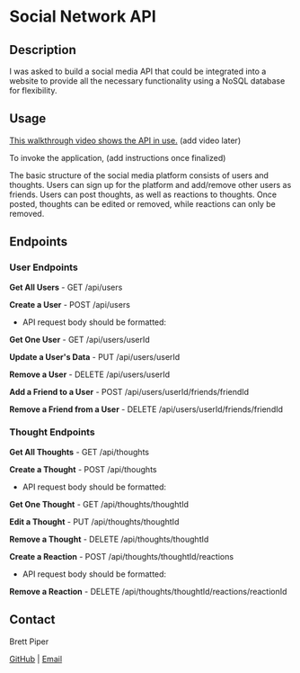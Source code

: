 # Social Network API

## Description

I was asked to build a social media API that could be integrated into a website to provide all the necessary functionality using a NoSQL database for flexibility.

## Usage

[This walkthrough video shows the API in use.](https://) (add video later)

To invoke the application, (add instructions once finalized)

The basic structure of the social media platform consists of users and thoughts. Users can sign up for the platform and add/remove other users as friends. Users can post thoughts, as well as reactions to thoughts. Once posted, thoughts can be edited or removed, while reactions can only be removed.

## Endpoints

### User Endpoints

**Get All Users** - GET /api/users

**Create a User** - POST /api/users

- API request body should be formatted:

**Get One User** - GET /api/users/userId

**Update a User's Data** - PUT /api/users/userId

**Remove a User** - DELETE /api/users/userId

**Add a Friend to a User** - POST /api/users/userId/friends/friendId

**Remove a Friend from a User** - DELETE /api/users/userId/friends/friendId

### Thought Endpoints

**Get All Thoughts** - GET /api/thoughts

**Create a Thought** - POST /api/thoughts

- API request body should be formatted:

**Get One Thought** - GET /api/thoughts/thoughtId

**Edit a Thought** - PUT /api/thoughts/thoughtId

**Remove a Thought** - DELETE /api/thoughts/thoughtId

**Create a Reaction** - POST /api/thoughts/thoughtId/reactions

- API request body should be formatted:

**Remove a Reaction** - DELETE /api/thoughts/thoughtId/reactions/reactionId

## Contact 

Brett Piper

[GitHub](https://github.com/bpiper91) | [Email](mailto:bpiper91@gmail.com)
